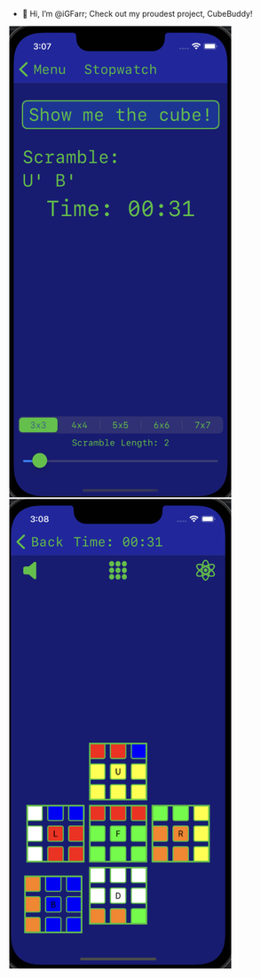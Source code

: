 - 👋 Hi, I’m @iGFarr; Check out my proudest project, CubeBuddy!

<p float="left">
  <img src="GitHubMain1.png" width="400" />
  <img src="GitHubMain2.png" width="400" height="845" /> 
</p>

<!---
iGFarr/iGFarr is a ✨ special ✨ repository because its `README.md` (this file) appears on your GitHub profile.
You can click the Preview link to take a look at your changes.
--->
